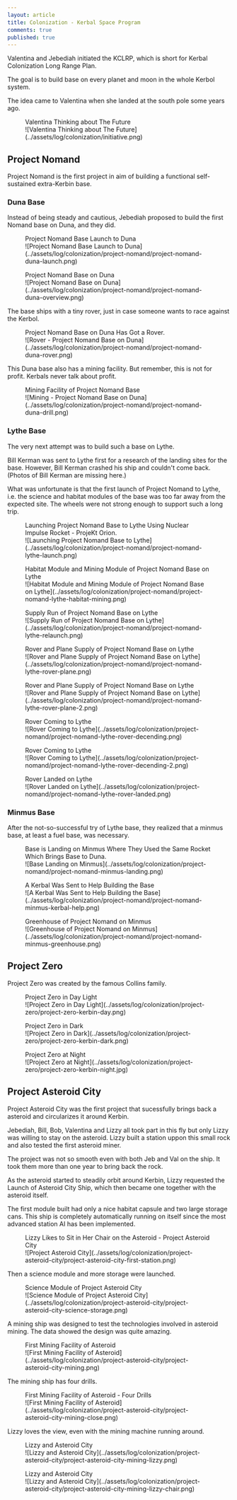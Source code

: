 ```yaml
---
layout: article
title: Colonization - Kerbal Space Program
comments: true
published: true
---
```





Valentina and Jebediah initiated the KCLRP, which is short for Kerbal Colonization Long Range Plan.

The goal is to build base on every planet and moon in the whole Kerbol system.

The idea came to Valentina when she landed at the south pole some years ago.

<figure markdown="1">
<figcaption>
Valentina Thinking about The Future
</figcaption>
![Valentina Thinking about The Future](../assets/log/colonization/initiative.png)
</figure>


## Project Nomand

Project Nomand is the first project in aim of building a functional self-sustained extra-Kerbin base.


### Duna Base

Instead of being steady and cautious, Jebediah proposed to build the first Nomand base on Duna, and they did.

<figure markdown="1">
<figcaption>
Project Nomand Base Launch to Duna
</figcaption>
![Project Nomand Base Launch to Duna](../assets/log/colonization/project-nomand/project-nomand-duna-launch.png)
</figure>



<figure markdown="1">
<figcaption>
Project Nomand Base on Duna
</figcaption>
![Project Nomand Base on Duna](../assets/log/colonization/project-nomand/project-nomand-duna-overview.png)
</figure>


The base ships with a tiny rover, just in case someone wants to race against the Kerbol.


<figure markdown="1">
<figcaption>
Project Nomand Base on Duna Has Got a Rover.
</figcaption>
![Rover - Project Nomand Base on Duna](../assets/log/colonization/project-nomand/project-nomand-duna-rover.png)
</figure>

This Duna base also has a mining facility. But remember, this is not for profit. Kerbals never talk about profit.


<figure markdown="1">
<figcaption>
Mining Facility of Project Nomand Base
</figcaption>
![Mining - Project Nomand Base on Duna](../assets/log/colonization/project-nomand/project-nomand-duna-drill.png)
</figure>


### Lythe Base

The very next attempt was to build such a base on Lythe.

Bill Kerman was sent to Lythe first for a research of the landing sites for the base. However, Bill Kerman crashed his ship and couldn't come back. (Photos of Bill Kerman are missing here.)

What was unfortunate is that the first launch of Project Nomand to Lythe, i.e. the science and habitat modules of the base was too far away from the expected site. The wheels were not strong enough to support such a long trip.


<figure markdown="1">
<figcaption>
Launching Project Nomand Base to Lythe Using Nuclear Impulse Rocket - ProjeKt Orion.
</figcaption>
![Launching Project Nomand Base to Lythe](../assets/log/colonization/project-nomand/project-nomand-lythe-launch.png)
</figure>



<figure markdown="1">
<figcaption>
Habitat Module and Mining Module of Project Nomand Base on Lythe
</figcaption>
![Habitat Module and Mining Module of Project Nomand Base on Lythe](../assets/log/colonization/project-nomand/project-nomand-lythe-habitat-mining.png)
</figure>



<figure markdown="1">
<figcaption>
Supply Run of Project Nomand Base on Lythe
</figcaption>
![Supply Run of Project Nomand Base on Lythe](../assets/log/colonization/project-nomand/project-nomand-lythe-relaunch.png)
</figure>



<figure markdown="1">
<figcaption>
Rover and Plane Supply of Project Nomand Base on Lythe
</figcaption>
![Rover and Plane Supply of Project Nomand Base on Lythe](../assets/log/colonization/project-nomand/project-nomand-lythe-rover-plane.png)
</figure>




<figure markdown="1">
<figcaption>
Rover and Plane Supply of Project Nomand Base on Lythe
</figcaption>
![Rover and Plane Supply of Project Nomand Base on Lythe](../assets/log/colonization/project-nomand/project-nomand-lythe-rover-plane-2.png)
</figure>



<figure markdown="1">
<figcaption>
Rover Coming to Lythe
</figcaption>
![Rover Coming to Lythe](../assets/log/colonization/project-nomand/project-nomand-lythe-rover-decending.png)
</figure>


<figure markdown="1">
<figcaption>
Rover Coming to Lythe
</figcaption>
![Rover Coming to Lythe](../assets/log/colonization/project-nomand/project-nomand-lythe-rover-decending-2.png)
</figure>



<figure markdown="1">
<figcaption>
Rover Landed on Lythe
</figcaption>
![Rover Landed on Lythe](../assets/log/colonization/project-nomand/project-nomand-lythe-rover-landed.png)
</figure>



### Minmus Base

After the not-so-successful try of Lythe base, they realized that a minmus base, at least a fuel base, was necessary.


<figure markdown="1">
<figcaption>
Base is Landing on Minmus Where They Used the Same Rocket Which Brings Base to Duna.
</figcaption>
![Base Landing on Minmus](../assets/log/colonization/project-nomand/project-nomand-minmus-landing.png)
</figure>


<figure markdown="1">
<figcaption>
A Kerbal Was Sent to Help Building the Base
</figcaption>
![A Kerbal Was Sent to Help Building the Base](../assets/log/colonization/project-nomand/project-nomand-minmus-kerbal-help.png)
</figure>


<figure markdown="1">
<figcaption>
Greenhouse of Project Nomand on Minmus
</figcaption>
![Greenhouse of Project Nomand on Minmus](../assets/log/colonization/project-nomand/project-nomand-minmus-greenhouse.png)
</figure>





## Project Zero

Project Zero was created by the famous Collins family.

<figure markdown="1">
<figcaption>
Project Zero in Day Light
</figcaption>
![Project Zero in Day Light](../assets/log/colonization/project-zero/project-zero-kerbin-day.png)
</figure>

<figure markdown="1">
<figcaption>
Project Zero in Dark
</figcaption>
![Project Zero in Dark](../assets/log/colonization/project-zero/project-zero-kerbin-dark.png)
</figure>



<figure markdown="1">
<figcaption>
Project Zero at Night
</figcaption>
![Project Zero at Night](../assets/log/colonization/project-zero/project-zero-kerbin-night.jpg)
</figure>



## Project Asteroid City

Project Asteroid City was the first project that sucessfully brings back a asteroid and circularizes it around Kerbin.

Jebediah, Bill, Bob, Valentina and Lizzy all took part in this fly but only Lizzy was willing to stay on the asteroid. Lizzy built a station uppon this small rock and also tested the first asteroid miner.

The project was not so smooth even with both Jeb and Val on the ship. It took them more than one year to bring back the rock.

As the asteroid started to steadily orbit around Kerbin, Lizzy requested the Launch of Asteroid City Ship, which then became one together with the asteroid itself.

The first module built had only a nice habitat capsule and two large storage cans. This ship is completely automatically running on itself since the most advanced station AI has been implemented.

<figure markdown="1">
<figcaption>
Lizzy Likes to Sit in Her Chair on the Asteroid - Project Asteroid City
</figcaption>
![Project Asteroid City](../assets/log/colonization/project-asteroid-city/project-asteroid-city-first-station.png)
</figure>

Then a science module and more storage were launched.

<figure markdown="1">
<figcaption>
Science Module of Project Asteroid City
</figcaption>
![Science Module of Project Asteroid City](../assets/log/colonization/project-asteroid-city/project-asteroid-city-science-storage.png)
</figure>

A mining ship was designed to test the technologies involved in asteroid mining. The data showed the design was quite amazing.

<figure markdown="1">
<figcaption>
First Mining Facility of Asteroid
</figcaption>
![First Mining Facility of Asteroid](../assets/log/colonization/project-asteroid-city/project-asteroid-city-mining.png)
</figure>

The mining ship has four drills.


<figure markdown="1">
<figcaption>
First Mining Facility of Asteroid - Four Drills
</figcaption>
![First Mining Facility of Asteroid](../assets/log/colonization/project-asteroid-city/project-asteroid-city-mining-close.png)
</figure>


Lizzy loves the view, even with the mining machine running around.


<figure markdown="1">
<figcaption>
Lizzy and Asteroid City
</figcaption>
![Lizzy and Asteroid City](../assets/log/colonization/project-asteroid-city/project-asteroid-city-mining-lizzy.png)
</figure>

<figure markdown="1">
<figcaption>
Lizzy and Asteroid City
</figcaption>
![Lizzy and Asteroid City](../assets/log/colonization/project-asteroid-city/project-asteroid-city-mining-lizzy-chair.png)
</figure>
